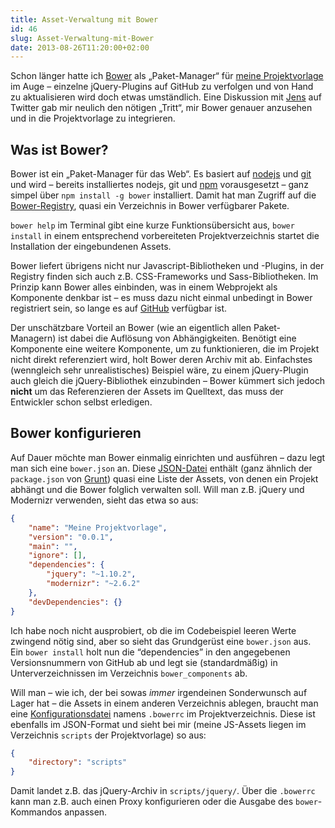 ```yaml
---
title: Asset-Verwaltung mit Bower
id: 46
slug: Asset-Verwaltung-mit-Bower
date: 2013-08-26T11:20:00+02:00
---
```


Schon länger hatte ich [Bower](http://bower.io) als „Paket-Manager“ für [meine Projektvorlage](https://github.com/yellowled/yl-bp/) im Auge – einzelne jQuery-Plugins auf GitHub zu verfolgen und von Hand zu aktualisieren wird doch etwas umständlich. Eine Diskussion mit [Jens](http://grochtdreis.de/weblog/) auf Twitter gab mir neulich den nötigen „Tritt“, mir Bower genauer anzusehen und in die Projektvorlage zu integrieren.

## Was ist Bower?

Bower ist ein „Paket-Manager für das Web“. Es basiert auf [nodejs](http://nodejs.org) und [git](http://git-scm.com) und wird – bereits installiertes nodejs, git und [npm](https://npmjs.org) vorausgesetzt – ganz simpel über `npm install -g bower` installiert. Damit hat man Zugriff auf die [Bower-Registry](http://sindresorhus.com/bower-components/), quasi ein Verzeichnis in Bower verfügbarer Pakete.

`bower help` im Terminal gibt eine kurze Funktionsübersicht aus, `bower install` in einem entsprechend vorbereiteten Projektverzeichnis startet die Installation der eingebundenen Assets.

Bower liefert übrigens nicht nur Javascript-Bibliotheken und -Plugins, in der Registry finden sich auch z.B. CSS-Frameworks und Sass-Bibliotheken. Im Prinzip kann Bower alles einbinden, was in einem Webprojekt als Komponente denkbar ist – es muss dazu nicht einmal unbedingt in Bower registriert sein, so lange es auf [GitHub](https://github.com) verfügbar ist.

Der unschätzbare Vorteil an Bower (wie an eigentlich allen Paket-Managern) ist dabei die Auflösung von Abhängigkeiten. Benötigt eine Komponente eine weitere Komponente, um zu funktionieren, die im Projekt nicht direkt referenziert wird, holt Bower deren Archiv mit ab. Einfachstes (wenngleich sehr unrealistisches) Beispiel wäre, zu einem jQuery-Plugin auch gleich die jQuery-Bibliothek einzubinden – Bower kümmert sich jedoch **nicht** um das Referenzieren der Assets im Quelltext, das muss der Entwickler schon selbst erledigen.

## Bower konfigurieren

Auf Dauer möchte man Bower einmalig einrichten und ausführen – dazu legt man sich eine `bower.json` an. Diese [JSON\-Datei](http://bower.io/#defining-a-package) enthält (ganz ähnlich der `package.json` von [Grunt](http://gruntjs.com)) quasi eine Liste der Assets, von denen ein Projekt abhängt und die Bower folglich verwalten soll. Will man z.B. jQuery und Modernizr verwenden, sieht das etwa so aus:

```json
{
    "name": "Meine Projektvorlage",
    "version": "0.0.1",
    "main": "",
    "ignore": [],
    "dependencies": {
        "jquery": "~1.10.2",
        "modernizr": "~2.6.2"
    },
    "devDependencies": {}
}
```

Ich habe noch nicht ausprobiert, ob die im Codebeispiel leeren Werte zwingend nötig sind, aber so sieht das Grundgerüst eine `bower.json` aus. Ein `bower install` holt nun die “dependencies” in den angegebenen Versionsnummern von GitHub ab und legt sie (standardmäßig) in Unterverzeichnissen im Verzeichnis `bower_components` ab.

Will man – wie ich, der bei sowas _immer_ irgendeinen Sonderwunsch auf Lager hat – die Assets in einem anderen Verzeichnis ablegen, braucht man eine [Konfigurationsdatei](https://docs.google.com/document/d/1APq7oA9tNao1UYWyOm8dKqlRP2blVkROYLZ2fLIjtWc/edit#heading=h.4pzytc1f9j8k) namens `.bowerrc` im Projektverzeichnis. Diese ist ebenfalls im JSON-Format und sieht bei mir (meine JS-Assets liegen im Verzeichnis `scripts` der Projektvorlage) so aus:

```json
{
    "directory": "scripts"
}
```

Damit landet z.B. das jQuery-Archiv in `scripts/jquery/`. Über die `.bowerrc` kann man z.B. auch einen Proxy konfigurieren oder die Ausgabe des `bower`\-Kommandos anpassen.
